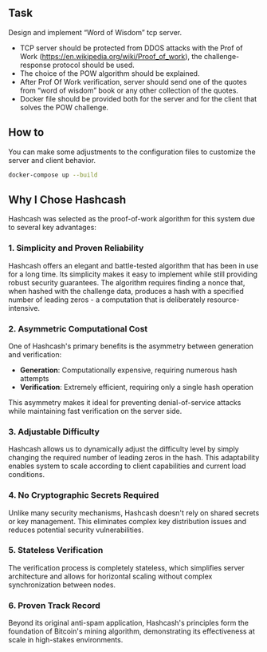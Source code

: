 ## Task

Design and implement “Word of Wisdom” tcp server.
 - TCP server should be protected from DDOS attacks with the Prof of Work (https://en.wikipedia.org/wiki/Proof_of_work), the challenge-response protocol should be used.
 - The choice of the POW algorithm should be explained.
 - After Prof Of Work verification, server should send one of the quotes from “word of wisdom” book or any other collection of the quotes.
 - Docker file should be provided both for the server and for the client that solves the POW challenge.

## How to
You can make some adjustments to the configuration files to customize the server and client behavior.
```sh
docker-compose up --build
```

## Why I Chose Hashcash

Hashcash was selected as the proof-of-work algorithm for this system due to several key advantages:

### 1. Simplicity and Proven Reliability

Hashcash offers an elegant and battle-tested algorithm that has been in use for a long time. Its simplicity makes it easy to implement while still providing robust security guarantees. The algorithm requires finding a nonce that, when hashed with the challenge data, produces a hash with a specified number of leading zeros - a computation that is deliberately resource-intensive.

### 2. Asymmetric Computational Cost

One of Hashcash's primary benefits is the asymmetry between generation and verification:
- **Generation**: Computationally expensive, requiring numerous hash attempts
- **Verification**: Extremely efficient, requiring only a single hash operation

This asymmetry makes it ideal for preventing denial-of-service attacks while maintaining fast verification on the server side.

### 3. Adjustable Difficulty

Hashcash allows us to dynamically adjust the difficulty level by simply changing the required number of leading zeros in the hash. This adaptability enables system to scale according to client capabilities and current load conditions.

### 4. No Cryptographic Secrets Required

Unlike many security mechanisms, Hashcash doesn't rely on shared secrets or key management. This eliminates complex key distribution issues and reduces potential security vulnerabilities.

### 5. Stateless Verification

The verification process is completely stateless, which simplifies server architecture and allows for horizontal scaling without complex synchronization between nodes.

### 6. Proven Track Record

Beyond its original anti-spam application, Hashcash's principles form the foundation of Bitcoin's mining algorithm, demonstrating its effectiveness at scale in high-stakes environments.
